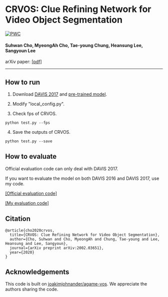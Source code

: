 # CRVOS: Clue Refining Network for Video Object Segmentation

[![PWC](https://img.shields.io/endpoint.svg?url=https://paperswithcode.com/badge/crvos-clue-refining-network-for-video-object/visual-object-tracking-on-davis-2016)](https://paperswithcode.com/sota/visual-object-tracking-on-davis-2016?p=crvos-clue-refining-network-for-video-object)

#### Suhwan Cho, MyeongAh Cho, Tae-young Chung, Heansung Lee, Sangyoun Lee

arXiv paper: [[pdf]](https://arxiv.org/pdf/2002.03651.pdf)
___


## How to run
1. Download [DAVIS 2017](https://davischallenge.org/davis2017/code.html) and [pre-trained model](https://drive.google.com/open?id=1ypjAb_cacM1zPILUFdXY1R-fRPWfXEzi).

2. Modify "local_config.py".

3. Check fps of CRVOS.
```
python test.py --fps
```

4. Save the outputs of CRVOS.
```
python test.py --save
```

## How to evaluate
Official evaluation code can only deal with DAVIS 2017. 

If you want to evaluate the model on both DAVIS 2016 and DAVIS 2017, use my code.

[[Official evaluation code]](https://github.com/davisvideochallenge/davis2017-evaluation)

[[My evaluation code]](https://github.com/suhwan-cho/davis-evaluation)


## Citation
```
@article{cho2020crvos,
  title={CRVOS: Clue Refining Network for Video Object Segmentation},
  author={Cho, Suhwan and Cho, MyeongAh and Chung, Tae-young and Lee, Heansung and Lee, Sangyoun},
  journal={arXiv preprint arXiv:2002.03651},
  year={2020}
}
```

## Acknowledgements
This code is built on [joakimjohnander/agame-vos](https://github.com/joakimjohnander/agame-vos). We appreciate the authors sharing the code.
